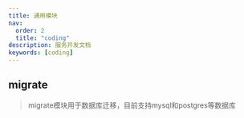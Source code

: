 ```yaml
---
title: 通用模块
nav:
  order: 2
  title: "coding"
description: 服务开发文档
keywords: [coding]
---
```

## migrate
> migrate模块用于数据库迁移，目前支持mysql和postgres等数据库
